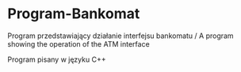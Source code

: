 # Program-Bankomat
Program przedstawiający działanie interfejsu bankomatu / A program showing the operation of the ATM interface

Program pisany w języku C++
